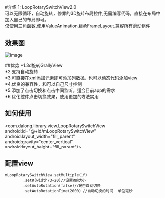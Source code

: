 #介绍
1: LoopRotarySwitchView2.0<br />
可以无限循环，自动旋转，停靠的3D旋转布局控件,无需编写代码，直接在布局中加入自己的布局即可。<br />
仅使用三角函数,使用ValueAnimation,继承FrameLayout.兼容所有滑动组件

## 效果图
![image](https://github.com/dalong982242260/LoopRotarySwitch/blob/master/img/dalong.gif)

##优势
*1.3d旋转GrallyView<br />
*2.支持自动旋转<br />
*3.可直接在xml添加元素即可添加列数据。也可以动态代码添加view<br />
*4.优良的兼容性，和可以自己尺寸控制<br />
*5.添加了点击切换和点击中间监听，适合目前app的需求<br />
*6.优化控件点击切换效果，使用更加的方法实用<br />

## 如何使用

<com.dalong.library.view.LoopRotarySwitchView<br />
        android:id="@+id/mLoopRotarySwitchView"<br />
        android:layout_width="fill_parent" <br />
        android:gravity="center_vertical"<br />
        android:layout_height="fill_parent"/><br />
 
## 配置view 
    mLoopRotarySwitchView.setMultiple(1f)                      
            .setR(width/3+20)//设置R的大小                          
            .setAutoRotation(false)//是否自动切换                    
            .setAutoRotationTime(2000);//自动切换的时间  单位毫秒         
 
 
 
